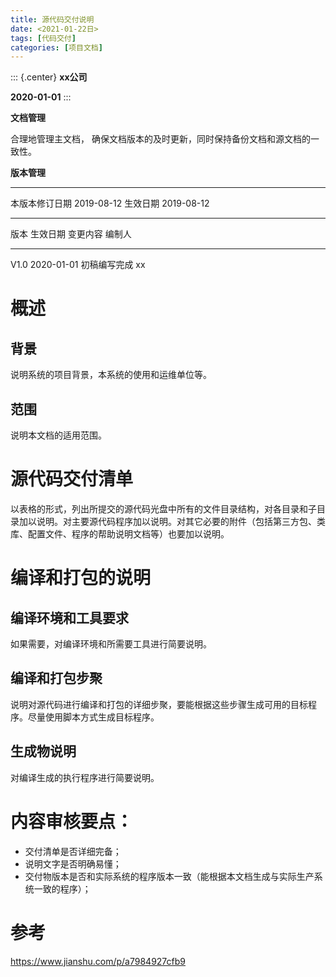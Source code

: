 ```yaml
---
title: 源代码交付说明
date: <2021-01-22日>
tags: [代码交付]
categories: [项目文档]
---
```


::: {.center}
**xx公司**

**2020-01-01**
:::

**文档管理**

合理地管理主文档，
确保文档版本的及时更新，同时保持备份文档和源文档的一致性。

**版本管理**

  ---------------- ------------ ---------- ------------
  本版本修订日期   2019-08-12   生效日期   2019-08-12
  ---------------- ------------ ---------- ------------

  版本   生效日期     变更内容       编制人
  ------ ------------ -------------- --------
  V1.0   2020-01-01   初稿编写完成   xx

# 概述

## 背景

说明系统的项目背景，本系统的使用和运维单位等。

## 范围

说明本文档的适用范围。

# 源代码交付清单

以表格的形式，列出所提交的源代码光盘中所有的文件目录结构，对各目录和子目录加以说明。对主要源代码程序加以说明。对其它必要的附件（包括第三方包、类库、配置文件、程序的帮助说明文档等）也要加以说明。

# 编译和打包的说明

## 编译环境和工具要求

如果需要，对编译环境和所需要工具进行简要说明。

## 编译和打包步聚

说明对源代码进行编译和打包的详细步聚，要能根据这些步骤生成可用的目标程序。尽量使用脚本方式生成目标程序。

## 生成物说明

对编译生成的执行程序进行简要说明。

# 内容审核要点：

-   交付清单是否详细完备；
-   说明文字是否明确易懂；
-   交付物版本是否和实际系统的程序版本一致（能根据本文档生成与实际生产系统一致的程序）；

# 参考

<https://www.jianshu.com/p/a7984927cfb9>
